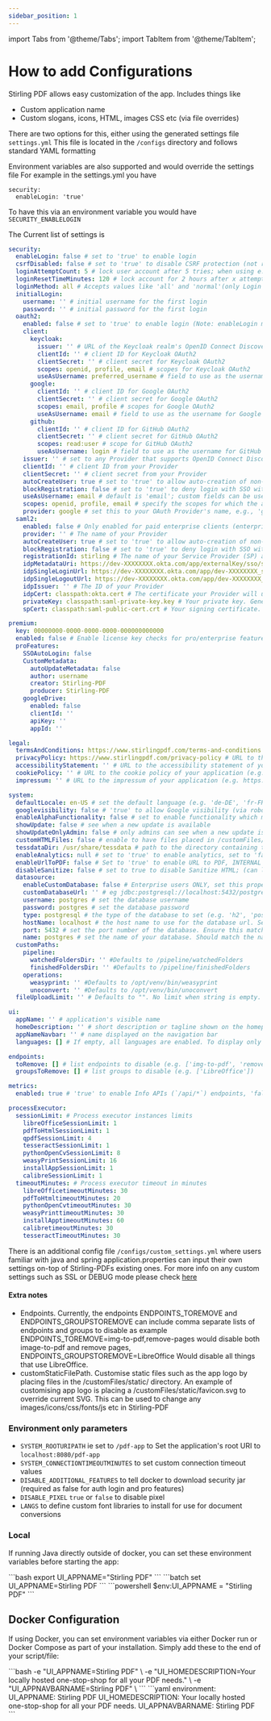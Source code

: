 ```yaml
---
sidebar_position: 1
---
```

import Tabs from '@theme/Tabs';
import TabItem from '@theme/TabItem';


# How to add Configurations

Stirling PDF allows easy customization of the app.
Includes things like

- Custom application name
- Custom slogans, icons, HTML, images CSS etc (via file overrides)

There are two options for this, either using the generated settings file ``settings.yml``
This file is located in the ``/configs`` directory and follows standard YAML formatting

Environment variables are also supported and would override the settings file
For example in the settings.yml you have

```
security:
  enableLogin: 'true'
```

To have this via an environment variable you would have ``SECURITY_ENABLELOGIN``

The Current list of settings is

```yaml
security:
  enableLogin: false # set to 'true' to enable login
  csrfDisabled: false # set to 'true' to disable CSRF protection (not recommended for production)
  loginAttemptCount: 5 # lock user account after 5 tries; when using e.g. Fail2Ban you can deactivate the function with -1
  loginResetTimeMinutes: 120 # lock account for 2 hours after x attempts
  loginMethod: all # Accepts values like 'all' and 'normal'(only Login with Username/Password), 'oauth2'(only Login with OAuth2) or 'saml2'(only Login with SAML2)
  initialLogin:
    username: '' # initial username for the first login
    password: '' # initial password for the first login
  oauth2:
    enabled: false # set to 'true' to enable login (Note: enableLogin must also be 'true' for this to work)
    client:
      keycloak:
        issuer: '' # URL of the Keycloak realm's OpenID Connect Discovery endpoint
        clientId: '' # client ID for Keycloak OAuth2
        clientSecret: '' # client secret for Keycloak OAuth2
        scopes: openid, profile, email # scopes for Keycloak OAuth2
        useAsUsername: preferred_username # field to use as the username for Keycloak OAuth2. Available options are: [email | name | given_name | family_name | preferred_name]
      google:
        clientId: '' # client ID for Google OAuth2
        clientSecret: '' # client secret for Google OAuth2
        scopes: email, profile # scopes for Google OAuth2
        useAsUsername: email # field to use as the username for Google OAuth2. Available options are: [email | name | given_name | family_name]
      github:
        clientId: '' # client ID for GitHub OAuth2
        clientSecret: '' # client secret for GitHub OAuth2
        scopes: read:user # scope for GitHub OAuth2
        useAsUsername: login # field to use as the username for GitHub OAuth2. Available options are: [email | login | name]
    issuer: '' # set to any Provider that supports OpenID Connect Discovery (/.well-known/openid-configuration) endpoint
    clientId: '' # client ID from your Provider
    clientSecret: '' # client secret from your Provider
    autoCreateUser: true # set to 'true' to allow auto-creation of non-existing users
    blockRegistration: false # set to 'true' to deny login with SSO without prior registration by an admin
    useAsUsername: email # default is 'email'; custom fields can be used as the username
    scopes: openid, profile, email # specify the scopes for which the application will request permissions
    provider: google # set this to your OAuth Provider's name, e.g., 'google' or 'keycloak'
  saml2:
    enabled: false # Only enabled for paid enterprise clients (enterpriseEdition.enabled must be true)
    provider: '' # The name of your Provider
    autoCreateUser: true # set to 'true' to allow auto-creation of non-existing users
    blockRegistration: false # set to 'true' to deny login with SSO without prior registration by an admin
    registrationId: stirling # The name of your Service Provider (SP) app name. Should match the name in the path for your SSO & SLO URLs
    idpMetadataUri: https://dev-XXXXXXXX.okta.com/app/externalKey/sso/saml/metadata # The uri for your Provider's metadata
    idpSingleLoginUrl: https://dev-XXXXXXXX.okta.com/app/dev-XXXXXXXX_stirlingpdf_1/externalKey/sso/saml # The URL for initiating SSO. Provided by your Provider
    idpSingleLogoutUrl: https://dev-XXXXXXXX.okta.com/app/dev-XXXXXXXX_stirlingpdf_1/externalKey/slo/saml # The URL for initiating SLO. Provided by your Provider
    idpIssuer: '' # The ID of your Provider
    idpCert: classpath:okta.cert # The certificate your Provider will use to authenticate your app's SAML authentication requests. Provided by your Provider
    privateKey: classpath:saml-private-key.key # Your private key. Generated from your keypair
    spCert: classpath:saml-public-cert.crt # Your signing certificate. Generated from your keypair

premium:
  key: 00000000-0000-0000-0000-000000000000
  enabled: false # Enable license key checks for pro/enterprise features
  proFeatures:
    SSOAutoLogin: false
    CustomMetadata:
      autoUpdateMetadata: false
      author: username
      creator: Stirling-PDF
      producer: Stirling-PDF
    googleDrive:
      enabled: false
      clientId: ''
      apiKey: ''
      appId: ''

legal:
  termsAndConditions: https://www.stirlingpdf.com/terms-and-conditions # URL to the terms and conditions of your application (e.g. https://example.com/terms). Empty string to disable or filename to load from local file in static folder
  privacyPolicy: https://www.stirlingpdf.com/privacy-policy # URL to the privacy policy of your application (e.g. https://example.com/privacy). Empty string to disable or filename to load from local file in static folder
  accessibilityStatement: '' # URL to the accessibility statement of your application (e.g. https://example.com/accessibility). Empty string to disable or filename to load from local file in static folder
  cookiePolicy: '' # URL to the cookie policy of your application (e.g. https://example.com/cookie). Empty string to disable or filename to load from local file in static folder
  impressum: '' # URL to the impressum of your application (e.g. https://example.com/impressum). Empty string to disable or filename to load from local file in static folder

system:
  defaultLocale: en-US # set the default language (e.g. 'de-DE', 'fr-FR', etc)
  googlevisibility: false # 'true' to allow Google visibility (via robots.txt), 'false' to disallow
  enableAlphaFunctionality: false # set to enable functionality which might need more testing before it fully goes live (this feature might make no changes)
  showUpdate: false # see when a new update is available
  showUpdateOnlyAdmin: false # only admins can see when a new update is available, depending on showUpdate it must be set to 'true'
  customHTMLFiles: false # enable to have files placed in /customFiles/templates override the existing template HTML files
  tessdataDir: /usr/share/tessdata # path to the directory containing the Tessdata files. This setting is relevant for Windows systems. For Windows users, this path should be adjusted to point to the appropriate directory where the Tessdata files are stored.
  enableAnalytics: null # set to 'true' to enable analytics, set to 'false' to disable analytics; for enterprise users, this is set to true
  enableUrlToPDF: false # Set to 'true' to enable URL to PDF, INTERNAL ONLY, known security issues, should not be used externally
  disableSanitize: false # set to true to disable Sanitize HTML; (can lead to injections in HTML)
  datasource:
    enableCustomDatabase: false # Enterprise users ONLY, set this property to 'true' if you would like to use your own custom database configuration
    customDatabaseUrl: '' # eg jdbc:postgresql://localhost:5432/postgres, set the url for your own custom database connection. If provided, the type, hostName, port and name are not necessary and will not be used
    username: postgres # set the database username
    password: postgres # set the database password
    type: postgresql # the type of the database to set (e.g. 'h2', 'postgresql')
    hostName: localhost # the host name to use for the database url. Set to 'localhost' when running the app locally. Set to match the name of the container name of your database container when running the app on a server (Docker configuration)
    port: 5432 # set the port number of the database. Ensure this matches the port the database is listening to
    name: postgres # set the name of your database. Should match the name of the database you create
  customPaths:
    pipeline:
      watchedFoldersDir: '' #Defaults to /pipeline/watchedFolders
      finishedFoldersDir: '' #Defaults to /pipeline/finishedFolders
    operations:
      weasyprint: '' #Defaults to /opt/venv/bin/weasyprint
      unoconvert: '' #Defaults to /opt/venv/bin/unoconvert
  fileUploadLimit: '' # Defaults to "". No limit when string is empty. Set a number, between 0 and 999, followed by one of the following strings to set a limit. "KB", "MB", "GB".

ui:
  appName: '' # application's visible name
  homeDescription: '' # short description or tagline shown on the homepage
  appNameNavbar: '' # name displayed on the navigation bar
  languages: [] # If empty, all languages are enabled. To display only German and Polish ["de_DE", "pl_PL"]. British English is always enabled.

endpoints:
  toRemove: [] # list endpoints to disable (e.g. ['img-to-pdf', 'remove-pages'])
  groupsToRemove: [] # list groups to disable (e.g. ['LibreOffice'])

metrics:
  enabled: true # 'true' to enable Info APIs (`/api/*`) endpoints, 'false' to disable

processExecutor:
  sessionLimit: # Process executor instances limits
    libreOfficeSessionLimit: 1
    pdfToHtmlSessionLimit: 1
    qpdfSessionLimit: 4
    tesseractSessionLimit: 1
    pythonOpenCvSessionLimit: 8
    weasyPrintSessionLimit: 16
    installAppSessionLimit: 1
    calibreSessionLimit: 1
  timeoutMinutes: # Process executor timeout in minutes
    libreOfficetimeoutMinutes: 30
    pdfToHtmltimeoutMinutes: 20
    pythonOpenCvtimeoutMinutes: 30
    weasyPrinttimeoutMinutes: 30
    installApptimeoutMinutes: 60
    calibretimeoutMinutes: 30
    tesseractTimeoutMinutes: 30
```

There is an additional config file ``/configs/custom_settings.yml`` where users familiar with java and spring application.properties can input their own settings on-top of Stirling-PDFs existing ones. For more info on any custom settings such as SSL or DEBUG mode please check [here](Extra-Settings)


#### Extra notes
- Endpoints. Currently, the endpoints ENDPOINTS_TOREMOVE and ENDPOINTS_GROUPSTOREMOVE can include comma separate lists of endpoints and groups to disable as example ENDPOINTS_TOREMOVE=img-to-pdf,remove-pages would disable both image-to-pdf and remove pages, ENDPOINTS_GROUPSTOREMOVE=LibreOffice Would disable all things that use LibreOffice.
- customStaticFilePath. Customise static files such as the app logo by placing files in the /customFiles/static/ directory. An example of customising app logo is placing a /customFiles/static/favicon.svg to override current SVG. This can be used to change any images/icons/css/fonts/js etc in Stirling-PDF

### Environment only parameters

- ``SYSTEM_ROOTURIPATH`` ie set to ``/pdf-app`` to Set the application's root URI to ``localhost:8080/pdf-app``
- ``SYSTEM_CONNECTIONTIMEOUTMINUTES`` to set custom connection timeout values
- ``DISABLE_ADDITIONAL_FEATURES`` to tell docker to download security jar (required as false for auth login and pro features)
- ``DISABLE_PIXEL`` ``true`` or ``false`` to disable pixel
- ``LANGS`` to define custom font libraries to install for use for document conversions

### Local
If running Java directly outside of docker, you can set these environment variables before starting the app:

<Tabs groupId="operating-systems">
  <TabItem value="unix" label="Unix">
    ```bash
    export UI_APPNAME="Stirling PDF"
    ```
  </TabItem>
  <TabItem value="cmd" label="Windows (CMD)">
    ```batch
    set UI_APPNAME=Stirling PDF
    ```
  </TabItem>
  <TabItem value="powershell" label="Windows (PowerShell)">
    ```powershell
    $env:UI_APPNAME = "Stirling PDF"
    ```
  </TabItem>
</Tabs>

## Docker Configuration

If using Docker, you can set environment variables via either Docker run or Docker Compose as part of your installation.
Simply add these to the end of your script/file:

<Tabs groupId="docker-config">
  <TabItem value="docker-run" label="Docker Run">
    ```bash
    -e "UI_APPNAME=Stirling PDF" \
    -e "UI_HOMEDESCRIPTION=Your locally hosted one-stop-shop for all your PDF needs." \
    -e "UI_APPNAVBARNAME=Stirling PDF" \
    ```
  </TabItem>
  <TabItem value="docker-compose" label="Docker Compose">
    ```yaml
    environment:
      UI_APPNAME: Stirling PDF
      UI_HOMEDESCRIPTION: Your locally hosted one-stop-shop for all your PDF needs.
      UI_APPNAVBARNAME: Stirling PDF
    ```
  </TabItem>
</Tabs>
